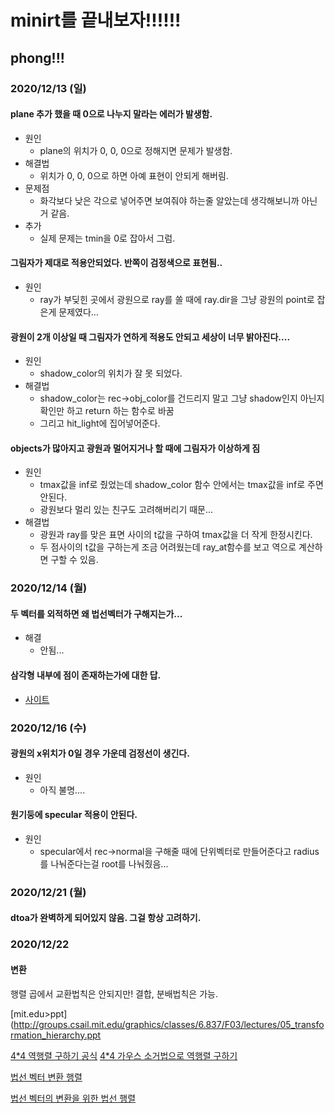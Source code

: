 # minirt를 끝내보자!!!!!!
## phong!!!
### 2020/12/13 (일)
#### plane 추가 했을 때 0으로 나누지 말라는 에러가 발생함.
- 원인
	- plane의 위치가 0, 0, 0으로 정해지면 문제가 발생함.
- 해결법
	- 위치가 0, 0, 0으로 하면 아예 표현이 안되게 해버림.
- 문제점
	- 화각보다 낮은 각으로 넣어주면 보여줘야 하는줄 알았는데 생각해보니까 아닌거 같음.
- 추가
	- 실제 문제는 tmin을 0로 잡아서 그럼.

#### 그림자가 제대로 적용안되었다. 반쪽이 검정색으로 표현됨..
- 원인
	- ray가 부딪힌 곳에서 광원으로 ray를 쏠 때에 ray.dir을 그냥 광원의 point로 잡은게 문제였다...
#### 광원이 2개 이상일 때 그림자가 연하게 적용도 안되고 세상이 너무 밝아진다....
- 원인
	- shadow_color의 위치가 잘 못 되었다.
- 해결법
	- shadow_color는 rec->obj_color를 건드리지 말고 그냥 shadow인지 아닌지 확인만 하고 return 하는 함수로 바꿈
	- 그리고 hit_light에 집어넣어준다.
#### objects가 많아지고 광원과 멀어지거나 할 때에 그림자가 이상하게 짐
- 원인
	- tmax값을 inf로 줬었는데 shadow_color 함수 안에서는 tmax값을 inf로 주면 안된다.
	- 광원보다 멀리 있는 친구도 고려해버리기 때문...
- 해결법
	- 광원과 ray를 맞은 표면 사이의 t값을 구하여 tmax값을 더 작게 한정시킨다.
	- 두 점사이의 t값을 구하는게 조금 어려웠는데 ray_at함수를 보고 역으로 계산하면 구할 수 있음.

### 2020/12/14 (월)
#### 두 벡터를 외적하면 왜 법선벡터가 구해지는가...
- 해결
	- 안됨...

#### 삼각형 내부에 점이 존재하는가에 대한 답.
- [사이트](https://soooprmx.com/archives/10607)

### 2020/12/16 (수)
#### 광원의 x위치가 0일 경우 가운데 검정선이 생긴다.
- 원인
	- 아직 불명....
#### 원기둥에 specular 적용이 안된다.
- 원인
	- specular에서 rec->normal을 구해줄 때에 단위벡터로 만들어준다고 radius를 나눠준다는걸 root를 나눠줬음...
### 2020/12/21 (월)
#### dtoa가 완벽하게 되어있지 않음. 그걸 항상 고려하기.

### 2020/12/22
#### 변환

행렬 곱에서 교환법칙은 안되지만! 결합, 분배법칙은 가능.

[mit.edu>ppt](http://groups.csail.mit.edu/graphics/classes/6.837/F03/lectures/05_transformation_hierarchy.ppt


[4*4 역행렬 구하기 공식](https://semath.info/src/inverse-cofactor-ex4.html)
[4*4 가우스 소거법으로 역행렬 구하기](https://www.intmath.com/matrices-determinants/inverse-matrix-gauss-jordan-elimination.php)


[법선 벡터 변환 행렬](https://tails.tistory.com/entry/%EC%A3%BC%EC%96%B4%EC%A7%84-%EB%85%B8%EB%A9%80%EB%B2%A1%ED%84%B0%EC%97%90-Model%ED%96%89%EB%A0%AC%EC%9D%98-%EC%A0%84%EC%B9%98%EC%97%AD%ED%96%89%EB%A0%AC%EC%9D%84-%EA%B3%B1%ED%95%98%EB%8A%94-%EC%9D%B4%EC%9C%A0)

[법선 벡터의 변환을 위한 법선 행렬](http://www.gisdeveloper.co.kr/?p=2224)